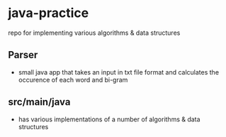 # java-practice
repo for implementing various algorithms &amp; data structures

## Parser
* small java app that takes an input in txt file format and calculates the occurence of each word and bi-gram

## src/main/java
* has various implementations of a number of algorithms & data structures
